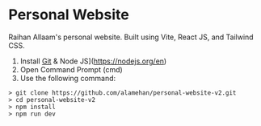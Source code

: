 # Personal Website
Raihan Allaam's personal website. Built using Vite, React JS, and Tailwind CSS.

1. Install [Git](https://git-scm.com/[) & Node JS](https://nodejs.org/en)
2. Open Command Prompt (cmd)
3. Use the following command:

```
> git clone https://github.com/alamehan/personal-website-v2.git
> cd personal-website-v2
> npm install
> npm run dev
```
